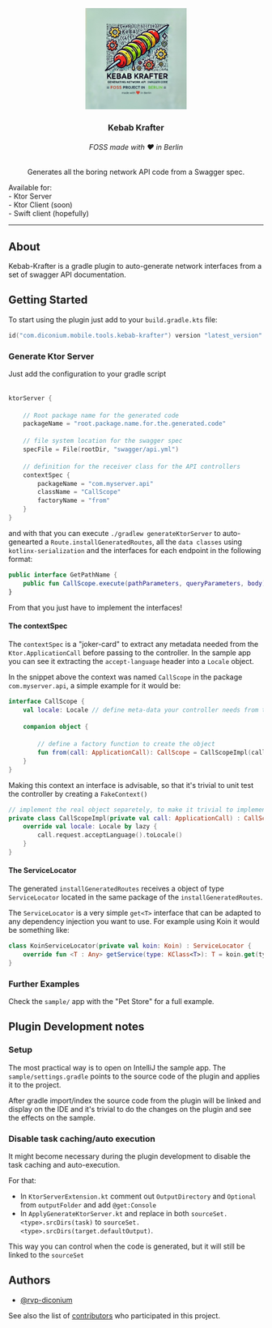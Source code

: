 <p align="center">
  <a href="docs/kebab-krafter-v2.1.png" rel="noopener">
    <img width=200px height=200px src="docs/kebab-krafter-v2.1.png" alt="Project logo"></a>
</p>

<h3 align="center">Kebab Krafter</h3>
<h6 align="center">FOSS made with ❤️ in Berlin</h6>

<p align="center"> Generates all the boring network API code from a Swagger spec.
    <br>
</p>
<p>
Available for:
    <br> - Ktor Server
    <br> - Ktor Client (soon) 
    <br> - Swift client (hopefully)
</p>

---

## About

Kebab-Krafter is a gradle plugin to auto-generate network interfaces from a set of swagger API documentation.

## Getting Started <a name = "getting_started"></a>

To start using the plugin just add to your `build.gradle.kts` file:

```kotlin
id("com.diconium.mobile.tools.kebab-krafter") version "latest_version"
```

### Generate Ktor Server

Just add the configuration to your gradle script

```kotlin

ktorServer {

	// Root package name for the generated code
	packageName = "root.package.name.for.the.generated.code"

	// file system location for the swagger spec
	specFile = File(rootDir, "swagger/api.yml")

	// definition for the receiver class for the API controllers
	contextSpec {
		packageName = "com.myserver.api"
		className = "CallScope"
		factoryName = "from"
	}
}
```

and with that you can execute `./gradlew generateKtorServer` to auto-genearted a `Route.installGeneratedRoutes`, all the `data classes` using `kotlinx-serialization` and the interfaces for each endpoint in the following format:

```Kotlin
public interface GetPathName {
    public fun CallScope.execute(pathParameters, queryParameters, body) : ResponseBody
}
```

From that you just have to implement the interfaces!

#### The contextSpec

The `contextSpec` is a "joker-card" to extract any metadata needed from the `Ktor.ApplicationCall` before passing to the controller. In the sample app you can see it extracting the `accept-language` header into a `Locale` object.

In the snippet above the context was named `CallScope` in the package `com.myserver.api`, a simple example for it would be:

```Kotlin
interface CallScope {
    val locale: Locale // define meta-data your controller needs from the request

    companion object {

        // define a factory function to create the object
        fun from(call: ApplicationCall): CallScope = CallScopeImpl(call)
    }
}
```

Making this context an interface is advisable, so that it's trivial to unit test the controller by creating a `FakeContext()`

```Kotlin
// implement the real object separetely, to make it trivial to implement unit tests.
private class CallScopeImpl(private val call: ApplicationCall) : CallScope {
    override val locale: Locale by lazy {
        call.request.acceptLanguage().toLocale()
    }
}
```

#### The ServiceLocator

The generated `installGeneratedRoutes` receives a object of type `ServiceLocator` located in the same package of the `installGeneratedRoutes`.

The `ServiceLocator` is a very simple `get<T>` interface that can be adapted to any dependency injection you want to use. For example using Koin it would be something like:

```kotlin
class KoinServiceLocator(private val koin: Koin) : ServiceLocator {
	override fun <T : Any> getService(type: KClass<T>): T = koin.get(type)
}
```

### Further Examples

Check the `sample/` app with the "Pet Store" for a full example.


## Plugin Development notes

### Setup

The most practical way is to open on IntelliJ the sample app. The `sample/settings.gradle` points to the source code of the plugin and applies it to the project.

After gradle import/index the source code from the plugin will be linked and display on the IDE and it's trivial to do the changes on the plugin and see the effects on the sample. 

### Disable task caching/auto execution

It might become necessary during the plugin development to disable the task caching and auto-execution.

For that:
- In `KtorServerExtension.kt` comment out `OutputDirectory` and `Optional` from `outputFolder` and add `@get:Console`
- In `ApplyGenerateKtorServer.kt` and replace in both `sourceSet.<type>.srcDirs(task)` to `sourceSet.<type>.srcDirs(target.defaultOutput)`.

This way you can control when the code is generated, but it will still be linked to the `sourceSet`

## Authors <a name = "authors"></a>

- [@rvp-diconium](https://github.com/rvp-diconium)

See also the list of [contributors](https://github.com/diconium/kebab-krafter/contributors) who participated in
this project.
